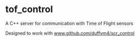 # tof_control
A C++ server for communication with Time of Flight sensors

Designed to work with www.github.com/duffym4/scr_control
